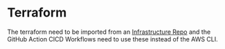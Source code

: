 # Terraform

The terraform need to be imported from an [Infrastructure Repo](https://github.com/kumprj/terraform-cfa) and the GitHub Action CICD Workflows need to use these instead of the AWS CLI. 
